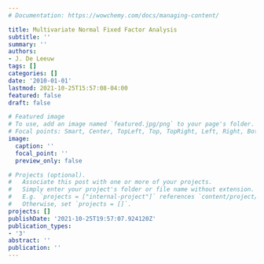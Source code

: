```yaml
---
# Documentation: https://wowchemy.com/docs/managing-content/

title: Multivariate Normal Fixed Factor Analysis
subtitle: ''
summary: ''
authors:
- J. De Leeuw
tags: []
categories: []
date: '2010-01-01'
lastmod: 2021-10-25T15:57:08-04:00
featured: false
draft: false

# Featured image
# To use, add an image named `featured.jpg/png` to your page's folder.
# Focal points: Smart, Center, TopLeft, Top, TopRight, Left, Right, BottomLeft, Bottom, BottomRight.
image:
  caption: ''
  focal_point: ''
  preview_only: false

# Projects (optional).
#   Associate this post with one or more of your projects.
#   Simply enter your project's folder or file name without extension.
#   E.g. `projects = ["internal-project"]` references `content/project/deep-learning/index.md`.
#   Otherwise, set `projects = []`.
projects: []
publishDate: '2021-10-25T19:57:07.924120Z'
publication_types:
- '3'
abstract: ''
publication: ''
---
```

